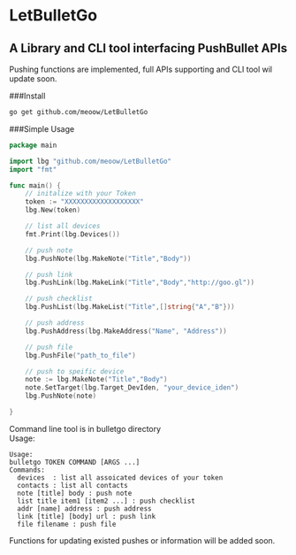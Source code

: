 # LetBulletGo
## A Library and CLI tool interfacing PushBullet APIs

Pushing functions are implemented, full APIs supporting and CLI tool wil update soon.

###Install
```sh
go get github.com/meoow/LetBulletGo
```

###Simple Usage
```go
package main

import lbg "github.com/meoow/LetBulletGo"
import "fmt"

func main() {
	// initalize with your Token
	token := "XXXXXXXXXXXXXXXXXXX"
	lbg.New(token)

	// list all devices
	fmt.Print(lbg.Devices())

	// push note
	lbg.PushNote(lbg.MakeNote("Title","Body"))

	// push link
	lbg.PushLink(lbg.MakeLink("Title","Body","http://goo.gl"))

	// push checklist
	lbg.PushList(lbg.MakeList("Title",[]string{"A","B"}))

	// push address
	lbg.PushAddress(lbg.MakeAddress("Name", "Address"))

	// push file
	lbg.PushFile("path_to_file")

	// push to speific device
	note := lbg.MakeNote("Title","Body")
	note.SetTarget(lbg.Target_DevIden, "your_device_iden")
	lbg.PushNote(note)

}
```

Command line tool is in bulletgo directory  
Usage:  
```
Usage:
bulletgo TOKEN COMMAND [ARGS ...]
Commands:
  devices  : list all assoicated devices of your token
  contacts : list all contacts
  note [title] body : push note
  list title item1 [item2 ...] : push checklist
  addr [name] address : push address
  link [title] [body] url : push link
  file filename : push file
```


Functions for updating existed pushes or information will be added soon.
